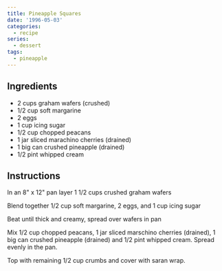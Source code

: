 ```yaml
---
title: Pineapple Squares
date: '1996-05-03'
categories:
  - recipe
series:
  - dessert
tags:
  - pineapple
---
```


## Ingredients

* 2 cups graham wafers (crushed)
* 1/2 cup soft margarine
* 2 eggs
* 1 cup icing sugar
* 1/2 cup chopped peacans
* 1 jar sliced marachino cherries (drained)
* 1 big can crushed pineapple (drained)
* 1/2 pint whipped cream

## Instructions

In an 8" x 12" pan layer 1 1/2 cups crushed graham wafers

Blend together 1/2 cup soft margarine, 2 eggs, and 1 cup icing sugar

Beat until thick and creamy, spread over wafers in pan

Mix 1/2 cup chopped peacans, 1 jar sliced marschino cherries (drained), 1 big
can crushed pineapple (drained) and 1/2 pint whipped cream. Spread evenly in the
pan.

Top with remaining 1/2 cup crumbs and cover with saran wrap.
